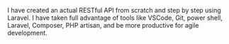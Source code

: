 I have created an actual RESTful API from scratch and step by step using Laravel.
I have taken full advantage of tools like VSCode, Git, power shell, Laravel, Composer, PHP artisan, and be more productive for agile development.
